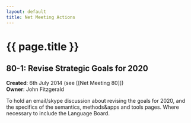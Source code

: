 ```yaml
---
layout: default
title: Net Meeting Actions
---
```


# {{ page.title }}

##  80-1: Revise Strategic Goals for 2020

__Created__: 6th July 2014 (see [[Net Meeting 80]]) <br />
__Owner__: John Fitzgerald

To hold an email/skype discussion about revising the goals for 2020, and the specifics of the semantics, methods&apps and tools pages. Where necessary to include the Language Board.


